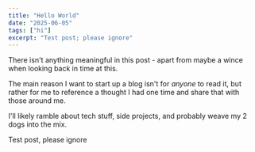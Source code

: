 ```yaml
---
title: "Hello World"
date: "2025-06-05"
tags: ["hi"]
excerpt: "Test post; please ignore"
---
```


There isn't anything meaningful in this post - apart from maybe a wince when looking back in time at this.

The main reason I want to start up a blog isn't for _anyone_ to read it, but rather for me to reference a thought I had one time and share that with those around me.

I'll likely ramble about tech stuff, side projects, and probably weave my 2 dogs into the mix.

Test post, please ignore
